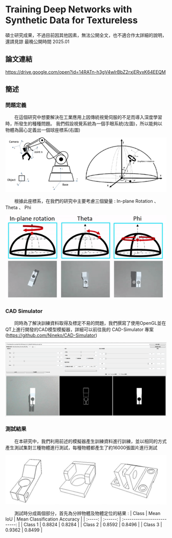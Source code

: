 # Training Deep Networks with Synthetic Data for Textureless
碩士研究成果，不過目前因其他因素，無法公開全文，也不適合作太詳細的說明，還請見諒
最晚公開時間 2025.01
## 論文連結
https://drive.google.com/open?id=14RATn-h3gV4wIrBbZ2rxjERyxK64EEQM
## 簡述
### 問題定義
　　在這個研究中想要解決在工業應用上因傳統視覺伺服的不足而導入深度學習時，所發生的種種問題。
我們假設視覺系統為一個手眼系統(左圖)，所以能夠以物體為圓心定義出一個球座標系(右圖)

![image](img/eyeonhand.png)

　　根據此座標系，在我們的研究中主要考慮三個變量 : In-plane Rotation 、 Theta 、 Phi

![image](img/ThreePara.gif)
### CAD Simulator
　　同時為了解決訓練資料取得及標定不易的問題，我們撰寫了使用OpenGL並在QT上進行開發的CAD模型模擬器，詳細可以前往我的 CAD-Simulator 專案(https://github.com/Nineko/CAD-Simulator)
  
![image](img/CAD模型界面.png)
### 測試結果
　　在本研究中，我們利用前述的模擬器產生訓練資料進行訓練，並以相同的方式產生測試集對三種物體進行測試，每種物體都產生了約16000張圖片進行測試
 
![image](img/class.jpg)

　　測試時分成兩個部分，首先為分辨物體及物體定位的結果 :
| Class   | Mean IoU | Mean Classification Accuracy | 
| :-----: | :------: | :--------------------------: |
| Class 1 | 0.8824   | 0.8284                       |
| Class 2 | 0.8592   | 0.8496                       |
| Class 3 | 0.9362   | 0.8499                       |
